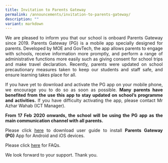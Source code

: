 ```yaml
---
title: Invitation to Parents Gateway
permalink: /announcements/invitation-to-parents-gateway/
description: ""
variant: markdown
---
```

<p style="text-align: justify;">We are pleased to inform you that our school is onboard Parents Gateway since 2019. Parents Gateway (PG) is a mobile app specially designed for parents. Developed by MOE and GovTech, the app allows parents to engage with schools, receive information more promptly, and perform a range of administrative functions more easily such as giving consent for school trips and make travel declaration. Recently, parents were updated on school precautionary measures taken to keep our students and staff safe, and ensure learning takes place for all.</p>

<p style="text-align: justify;">If you have yet to download and activate the PG app on your mobile phone, we encourage you to do so as soon as possible.&nbsp;<b>Many parents have benefited from the use this app to stay updated on school’s programme and activities.</b> If you have difficulty activating the app, please contact Mr Azhar Wahab (ICT Manager).</p>

<p style="text-align: justify;"><b>From 17 Feb 2020 onwards, the school will be using the PG app as the main communication channel with all parents.</b></p>

<p style="text-align: justify;">Please click&nbsp;<a href="/files/Announcements/PG%20Annex%20A.pdf" target="_blank">here</a>&nbsp;to download user guide to install&nbsp;<b>Parents Gateway (PG)</b>&nbsp;App for Android and iOS devices.</p>

<p style="text-align: justify;">Please click&nbsp;<a href="https://pg.moe.edu.sg/faq" target="_blank">here</a>&nbsp;for FAQs.</p>

We look forward to your support. Thank you.